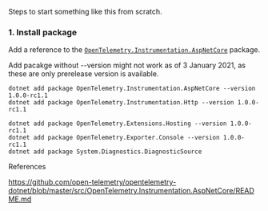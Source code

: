 Steps to start something like this from scratch.

### 1. Install package

Add a reference to the
[`OpenTelemetry.Instrumentation.AspNetCore`](https://www.nuget.org/packages/OpenTelemetry.Instrumentation.AspNetCore)
package.

Add pacakge without --version might not work as of 3 January 2021, as these are only prerelease version is available.

```shell
dotnet add package OpenTelemetry.Instrumentation.AspNetCore --version 1.0.0-rc1.1
dotnet add package OpenTelemetry.Instrumentation.Http --version 1.0.0-rc1.1
```

```shell
dotnet add package OpenTelemetry.Extensions.Hosting --version 1.0.0-rc1.1
dotnet add package OpenTelemetry.Exporter.Console --version 1.0.0-rc1.1
dotnet add package System.Diagnostics.DiagnosticSource
```
References

https://github.com/open-telemetry/opentelemetry-dotnet/blob/master/src/OpenTelemetry.Instrumentation.AspNetCore/README.md
